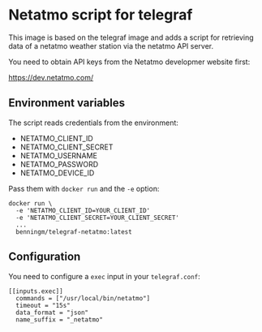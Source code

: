 # Netatmo script for telegraf

This image is based on the telegraf image and adds a script for retrieving
data of a netatmo weather station via the netatmo API server.

You need to obtain API keys from the Netatmo developmer website first:

https://dev.netatmo.com/

## Environment variables

The script reads credentials from the environment:

* NETATMO_CLIENT_ID
* NETATMO_CLIENT_SECRET
* NETATMO_USERNAME
* NETATMO_PASSWORD
* NETATMO_DEVICE_ID

Pass them with `docker run` and the `-e` option:

```
docker run \
  -e 'NETATMO_CLIENT_ID=YOUR_CLIENT_ID'
  -e 'NETATMO_CLIENT_SECRET=YOUR_CLIENT_SECRET'
  ...
  benningm/telegraf-netatmo:latest
```

## Configuration

You need to configure a `exec` input in your `telegraf.conf`:

```
[[inputs.exec]]
  commands = ["/usr/local/bin/netatmo"]
  timeout = "15s"
  data_format = "json"
  name_suffix = "_netatmo"
```

